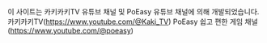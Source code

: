 이 사이트는 카키카키TV 유튜브 채널 및 PoEasy 유튜브 채널에 의해 개발되었습니다.
카키카키TV(https://www.youtube.com/@Kaki_TV)
PoEasy 쉽고 편한 게임 채널(https://www.youtube.com/@poeasy)
